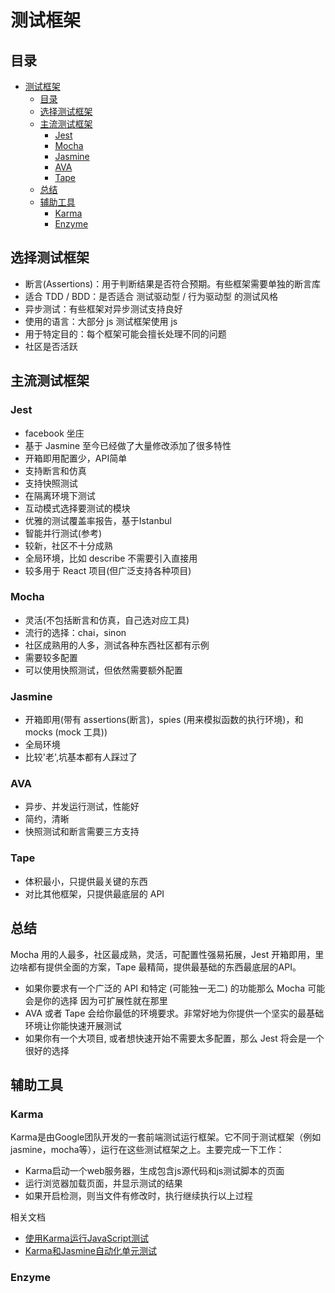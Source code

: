 # 测试框架

## 目录

- [测试框架](#%e6%b5%8b%e8%af%95%e6%a1%86%e6%9e%b6)
  - [目录](#%e7%9b%ae%e5%bd%95)
  - [选择测试框架](#%e9%80%89%e6%8b%a9%e6%b5%8b%e8%af%95%e6%a1%86%e6%9e%b6)
  - [主流测试框架](#%e4%b8%bb%e6%b5%81%e6%b5%8b%e8%af%95%e6%a1%86%e6%9e%b6)
    - [Jest](#jest)
    - [Mocha](#mocha)
    - [Jasmine](#jasmine)
    - [AVA](#ava)
    - [Tape](#tape)
  - [总结](#%e6%80%bb%e7%bb%93)
  - [辅助工具](#%e8%be%85%e5%8a%a9%e5%b7%a5%e5%85%b7)
    - [Karma](#karma)
    - [Enzyme](#enzyme)

## 选择测试框架

* 断言(Assertions)：用于判断结果是否符合预期。有些框架需要单独的断言库
* 适合 TDD / BDD：是否适合 测试驱动型 / 行为驱动型 的测试风格
* 异步测试：有些框架对异步测试支持良好
* 使用的语言：大部分 js 测试框架使用 js
* 用于特定目的：每个框架可能会擅长处理不同的问题
* 社区是否活跃

## 主流测试框架

### Jest

* facebook 坐庄
* 基于 Jasmine 至今已经做了大量修改添加了很多特性
* 开箱即用配置少，API简单
* 支持断言和仿真
* 支持快照测试
* 在隔离环境下测试
* 互动模式选择要测试的模块
* 优雅的测试覆盖率报告，基于Istanbul
* 智能并行测试(参考)
* 较新，社区不十分成熟
* 全局环境，比如 describe 不需要引入直接用
* 较多用于 React 项目(但广泛支持各种项目)

### Mocha

* 灵活(不包括断言和仿真，自己选对应工具)
* 流行的选择：chai，sinon
* 社区成熟用的人多，测试各种东西社区都有示例
* 需要较多配置
* 可以使用快照测试，但依然需要额外配置

### Jasmine

* 开箱即用(带有 assertions(断言)，spies (用来模拟函数的执行环境)，和 mocks (mock 工具))
* 全局环境
* 比较'老',坑基本都有人踩过了

### AVA

* 异步、并发运行测试，性能好
* 简约，清晰
* 快照测试和断言需要三方支持

### Tape

* 体积最小，只提供最关键的东西
* 对比其他框架，只提供最底层的 API

## 总结

Mocha 用的人最多，社区最成熟，灵活，可配置性强易拓展，Jest 开箱即用，里边啥都有提供全面的方案，Tape 最精简，提供最基础的东西最底层的API。

* 如果你要求有一个广泛的 API 和特定 (可能独一无二) 的功能那么 Mocha 可能会是你的选择 因为可扩展性就在那里
* AVA 或者 Tape 会给你最低的环境要求。非常好地为你提供一个坚实的最基础环境让你能快速开展测试
* 如果你有一个大项目, 或者想快速开始不需要太多配置，那么 Jest 将会是一个很好的选择

## 辅助工具

### Karma

Karma是由Google团队开发的一套前端测试运行框架。它不同于测试框架（例如jasmine，mocha等），运行在这些测试框架之上。主要完成一下工作：

* Karma启动一个web服务器，生成包含js源代码和js测试脚本的页面
* 运行浏览器加载页面，并显示测试的结果
* 如果开启检测，则当文件有修改时，执行继续执行以上过程

相关文档

* [使用Karma运行JavaScript测试](http://icodeit.org/2013/10/using-karma-as-the-javascript-test-runner/)
* [Karma和Jasmine自动化单元测试](http://blog.fens.me/nodejs-karma-jasmine/)

### Enzyme
